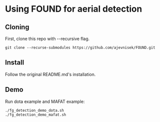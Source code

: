 # Using FOUND for aerial detection
## Cloning
First, clone this repo with --recursive flag.
```shell
git clone --recurse-submodules https://github.com/ajevnisek/FOUND.git
```

## Install
Follow the original README.md's installation.

## Demo
Run dota example and MAFAT example:
```shell
./fg_detection_demo_dota.sh
./fg_detection_demo_mafat.sh
```